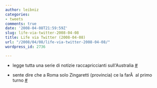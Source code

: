 ```yaml
---
author: leibniz
categories:
- tweets
comments: true
date: '2008-04-08T21:59:59Z'
slug: life-via-twitter-2008-04-08
title: Life via Twitter (2008-04-08)
url: "/2008/04/08/life-via-twitter-2008-04-08/"
wordpress_id: 2736

---
```

- legge tutta una serie di notizie raccapriccianti  sull'Australia [#](http://twitter.com/leibniz/statuses/784960438)

	
- sente dire che a Roma solo Zingaretti (provincia) ce la farÃ  al primo turno [#](http://twitter.com/leibniz/statuses/785163305)


